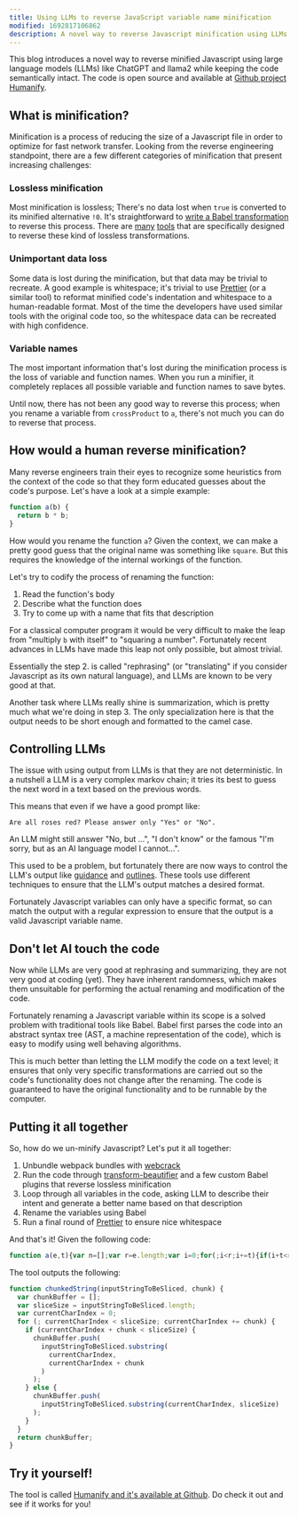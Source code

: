 ```yaml
---
title: Using LLMs to reverse JavaScript variable name minification
modified: 1692817106862
description: A novel way to reverse Javascript minification using LLMs.
---
```


This blog introduces a novel way to reverse minified Javascript using large
language models (LLMs) like ChatGPT and llama2 while keeping the code
semantically intact. The code is open source and available at
[Github project Humanify](https://github.com/jehna/humanify).

## What is minification?

Minification is a process of reducing the size of a Javascript file in order to
optimize for fast network transfer. Looking from the reverse engineering
standpoint, there are a few different categories of minification that present
increasing challenges:

### Lossless minification

Most minification is lossless; There's no data lost when `true` is converted to
its minified alternative `!0`. It's straightforward to [write a Babel
transformation][babel-book] to reverse this process. There are [many][revtool1]
[tools][revtool2] that are specifically designed to reverse these kind of
lossless transformations.

[babel-book]: https://github.com/jamiebuilds/babel-handbook/blob/master/translations/en/plugin-handbook.md
[revtool1]: https://www.npmjs.com/package/babel-plugin-transform-beautifier
[revtool2]: https://www.npmjs.com/package/debundle
### Unimportant data loss

Some data is lost during the minification, but that data may be trivial to
recreate. A good example is whitespace; it's trivial to use
[Prettier](https://prettier.io) (or a similar tool) to reformat minified code's
indentation and whitespace to a human-readable format. Most of the time the
developers have used similar tools with the original code too, so the whitespace
data can be recreated with high confidence.

### Variable names

The most important information that's lost during the minification process is
the loss of variable and function names. When you run a minifier, it completely
replaces all possible variable and function names to save bytes.

Until now, there has not been any good way to reverse this process; when you
rename a variable from `crossProduct` to `a`, there's not much you can do to
reverse that process.

## How would a human reverse minification?

Many reverse engineers train their eyes to recognize some heuristics from the
context of the code so that they form educated guesses about the code's purpose.
Let's have a look at a simple example:

```js
function a(b) {
  return b * b;
}
```

How would you rename the function `a`? Given the context, we can make a pretty
good guess that the original name was something like `square`. But this requires
the knowledge of the internal workings of the function.

Let's try to codify the process of renaming the function:

1. Read the function's body
2. Describe what the function does
3. Try to come up with a name that fits that description

For a classical computer program it would be very difficult to make the leap
from "multiply `b` with itself" to "squaring a number". Fortunately recent
advances in LLMs have made this leap not only possible, but almost trivial.

Essentially the step 2. is called "rephrasing" (or "translating" if you consider
Javascript as its own natural language), and LLMs are known to be very good at
that.

Another task where LLMs really shine is summarization, which is pretty much what
we're doing in step 3. The only specialization here is that the output needs to be
short enough and formatted to the camel case.

## Controlling LLMs

The issue with using output from LLMs is that they are not deterministic. In a
nutshell a LLM is a very complex markov chain; it tries its best to guess the
next word in a text based on the previous words.

This means that even if we have a good prompt like:

```text
Are all roses red? Please answer only "Yes" or "No".
```

An LLM might still answer "No, but ...", "I don't know" or the famous "I'm
sorry, but as an AI language model I cannot...".

This used to be a problem, but fortunately there are now ways to control the
LLM's output like [guidance](guidance.readthedocs.io/) and
[outlines](https://github.com/normal-computing/outlines). These tools use
different techniques to ensure that the LLM's output matches a desired format.

Fortunately Javascript variables can only have a specific format, so can match
the output with a regular expression to ensure that the output is a valid
Javascript variable name.

## Don't let AI touch the code

Now while LLMs are very good at rephrasing and summarizing, they are not very
good at coding (yet). They have inherent randomness, which makes them unsuitable
for performing the actual renaming and modification of the code.

Fortunately renaming a Javascript variable within its scope is a solved problem
with traditional tools like Babel. Babel first parses the code into an abstract
syntax tree (AST, a machine representation of the code), which is easy to modify
using well behaving algorithms.

This is much better than letting the LLM modify the code on a text level; it
ensures that only very specific transformations are carried out so the code's
functionality does not change after the renaming. The code is guaranteed to have
the original functionality and to be runnable by the computer.

## Putting it all together

So, how do we un-minify Javascript? Let's put it all together:

1. Unbundle webpack bundles with [webcrack](https://github.com/j4k0xb/webcrack)
2. Run the code through
   [transform-beautifier](https://www.npmjs.com/package/babel-plugin-transform-beautifier)
   and a few custom Babel plugins that reverse lossless minification
3. Loop through all variables in the code, asking LLM to describe their intent
   and generate a better name based on that description
4. Rename the variables using Babel
5. Run a final round of [Prettier](https://prettier.io/) to ensure nice whitespace

And that's it! Given the following code:

```js
function a(e,t){var n=[];var r=e.length;var i=0;for(;i<r;i+=t){if(i+t<r){n.push(e.substring(i,i+t))}else{n.push(e.substring(i,r))}}return n}
```

The tool outputs the following:

```js
function chunkedString(inputStringToBeSliced, chunk) {
  var chunkBuffer = [];
  var sliceSize = inputStringToBeSliced.length;
  var currentCharIndex = 0;
  for (; currentCharIndex < sliceSize; currentCharIndex += chunk) {
    if (currentCharIndex + chunk < sliceSize) {
      chunkBuffer.push(
        inputStringToBeSliced.substring(
          currentCharIndex,
          currentCharIndex + chunk
        )
      );
    } else {
      chunkBuffer.push(
        inputStringToBeSliced.substring(currentCharIndex, sliceSize)
      );
    }
  }
  return chunkBuffer;
}
```

## Try it yourself!

The tool is called [Humanify and it's available at
Github](https://github.com/jehna/humanify). Do check it out and see if it works
for you!